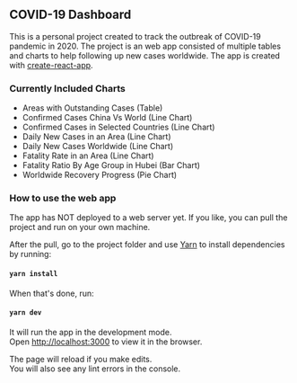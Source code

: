 ## COVID-19 Dashboard

This is a personal project created to track the outbreak of COVID-19 pandemic in 2020. The project is an web app consisted of multiple tables and charts to help following up new cases worldwide. The app is created with [create-react-app](https://create-react-app.dev).

### Currently Included Charts

- Areas with Outstanding Cases (Table)
- Confirmed Cases China Vs World (Line Chart)
- Confirmed Cases in Selected Countries (Line Chart)
- Daily New Cases in an Area (Line Chart)
- Daily New Cases Worldwide (Line Chart)
- Fatality Rate in an Area (Line Chart)
- Fatality Ratio By Age Group in Hubei (Bar Chart)
- Worldwide Recovery Progress (Pie Chart)

### How to use the web app

The app has NOT deployed to a web server yet. If you like, you can pull the project and run on your own machine.

After the pull, go to the project folder and use [Yarn](https://yarnpkg.com) to install dependencies by running:

#### `yarn install`

When that's done, run:

#### `yarn dev`

It will run the app in the development mode.<br />
Open [http://localhost:3000](http://localhost:3000) to view it in the browser.

The page will reload if you make edits.<br />
You will also see any lint errors in the console.